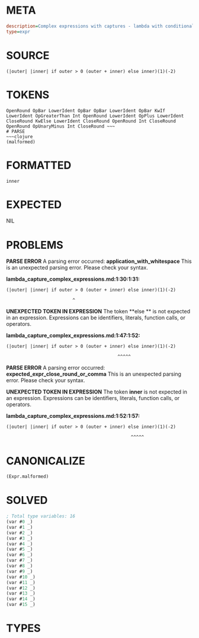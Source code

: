 # META
~~~ini
description=Complex expressions with captures - lambda with conditionals and captures
type=expr
~~~
# SOURCE
~~~roc
(|outer| |inner| if outer > 0 (outer + inner) else inner)(1)(-2)
~~~
# TOKENS
~~~text
OpenRound OpBar LowerIdent OpBar OpBar LowerIdent OpBar KwIf LowerIdent OpGreaterThan Int OpenRound LowerIdent OpPlus LowerIdent CloseRound KwElse LowerIdent CloseRound OpenRound Int CloseRound OpenRound OpUnaryMinus Int CloseRound ~~~
# PARSE
~~~clojure
(malformed)
~~~
# FORMATTED
~~~roc
inner
~~~
# EXPECTED
NIL
# PROBLEMS
**PARSE ERROR**
A parsing error occurred: **application_with_whitespace**
This is an unexpected parsing error. Please check your syntax.

**lambda_capture_complex_expressions.md:1:30:1:31:**
```roc
(|outer| |inner| if outer > 0 (outer + inner) else inner)(1)(-2)
```
                             ^


**UNEXPECTED TOKEN IN EXPRESSION**
The token **else ** is not expected in an expression.
Expressions can be identifiers, literals, function calls, or operators.

**lambda_capture_complex_expressions.md:1:47:1:52:**
```roc
(|outer| |inner| if outer > 0 (outer + inner) else inner)(1)(-2)
```
                                              ^^^^^


**PARSE ERROR**
A parsing error occurred: **expected_expr_close_round_or_comma**
This is an unexpected parsing error. Please check your syntax.



**UNEXPECTED TOKEN IN EXPRESSION**
The token **inner** is not expected in an expression.
Expressions can be identifiers, literals, function calls, or operators.

**lambda_capture_complex_expressions.md:1:52:1:57:**
```roc
(|outer| |inner| if outer > 0 (outer + inner) else inner)(1)(-2)
```
                                                   ^^^^^


# CANONICALIZE
~~~clojure
(Expr.malformed)
~~~
# SOLVED
~~~clojure
; Total type variables: 16
(var #0 _)
(var #1 _)
(var #2 _)
(var #3 _)
(var #4 _)
(var #5 _)
(var #6 _)
(var #7 _)
(var #8 _)
(var #9 _)
(var #10 _)
(var #11 _)
(var #12 _)
(var #13 _)
(var #14 _)
(var #15 _)
~~~
# TYPES
~~~roc
~~~
